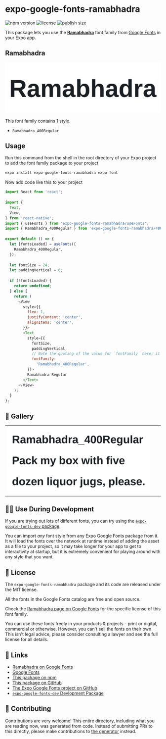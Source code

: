 # expo-google-fonts-ramabhadra

![npm version](https://flat.badgen.net/npm/v/expo-google-fonts-ramabhadra)
![license](https://flat.badgen.net/github/license/expo/google-fonts)
![publish size](https://flat.badgen.net/packagephobia/install/expo-google-fonts-ramabhadra)

This package lets you use the [**Ramabhadra**](https://fonts.google.com/specimen/Ramabhadra) font family from [Google Fonts](https://fonts.google.com/) in your Expo app.

## Ramabhadra

![Ramabhadra](./font-family.png)

This font family contains [1 style](#-gallery).

- `Ramabhadra_400Regular`

## Usage

Run this command from the shell in the root directory of your Expo project to add the font family package to your project
```sh
expo install expo-google-fonts-ramabhadra expo-font
```

Now add code like this to your project
```js
import React from 'react';

import {
  Text,
  View,
} from 'react-native';
import { useFonts } from 'expo-google-fonts-ramabhadra/useFonts';
import { Ramabhadra_400Regular } from 'expo-google-fonts-ramabhadra/400Regular';

export default () => {
  let [fontsLoaded] = useFonts({
    Ramabhadra_400Regular,
  });

  let fontSize = 24;
  let paddingVertical = 6;

  if (!fontsLoaded) {
    return undefined;
  } else {
    return (
      <View
        style={{
          flex: 1,
          justifyContent: 'center',
          alignItems: 'center',
        }}>
        <Text
          style={{
            fontSize,
            paddingVertical,
            // Note the quoting of the value for `fontFamily` here; it expects a string!
            fontFamily:
              'Ramabhadra_400Regular',
          }}>
          Ramabhadra Regular
        </Text>
      </View>
    );
  }
};

```

## 🔡 Gallery


||||
|-|-|-|
|![Ramabhadra_400Regular](.//400Regular/Ramabhadra_400Regular.ttf.png)||||


## 👩‍💻 Use During Development

If you are trying out lots of different fonts, you can try using the [`expo-google-fonts-dev` package](https://github.com/freeboub/google-fonts/tree/master/font-packages/dev#readme).

You can import *any* font style from any Expo Google Fonts package from it. It will load the fonts
over the network at runtime instead of adding the asset as a file to your project, so it may take longer
for your app to get to interactivity at startup, but it is extremely convenient
for playing around with any style that you want.

## 📖 License

The `expo-google-fonts-ramabhadra` package and its code are released under the MIT license.

All the fonts in the Google Fonts catalog are free and open source.

Check the [Ramabhadra page on Google Fonts](https://fonts.google.com/specimen/Ramabhadra) for the specific license of this font family.

You can use these fonts freely in your products & projects - print or digital, commercial or otherwise. However, you can't sell the fonts on their own. This isn't legal advice, please consider consulting a lawyer and see the full license for all details.

## 🔗 Links

- [Ramabhadra on Google Fonts](https://fonts.google.com/specimen/Ramabhadra)
- [Google Fonts](https://fonts.google.com/)
- [This package on npm](https://www.npmjs.com/package/expo-google-fonts-ramabhadra)
- [This package on GitHub](https://github.com/freeboub/google-fonts/tree/master/font-packages/ramabhadra)
- [The Expo Google Fonts project on GitHub](https://github.com/freeboub/google-fonts)
- [`expo-google-fonts-dev` Devlopment Package](https://github.com/freeboub/google-fonts/tree/master/font-packages/dev)

## 🤝 Contributing

Contributions are very welcome! This entire directory, including what you are reading now, was generated from code. Instead of submitting PRs to this directly, please make contributions to [the generator](https://github.com/freeboub/google-fonts/tree/master/packages/generator) instead.
